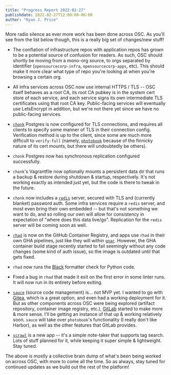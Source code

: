```yaml
---
title: "Progress Report 2022-02-27"
publishdate: 2022-02-27T12:00:00-06:00
author: "Ryan J. Price"
---
```


More radio silence as ever more work has been done across OSC. As you'll see
from the list below though, this is a really big set of changes/new stuff!

* The conflation of infrastructure repos with application repos has grown to be
  a potential source of confusion for readers. As such, OSC should shortly be
  moving from a mono-org source, to orgs separated by identifier
  (`opensourcecorp-infra`, `opensourcecorp-apps`, etc). This should make it more
  clear what type of repo you're looking at when you're browsing a certain org.

* All infra services across OSC now use internal HTTPS / TLS -- OSC itself
  behaves as a root CA, its root CA pubkey is in the system cert store of each
  service, and each service signs its own intermediate TLS certificates using
  that root CA key. Public-facing services will eventually use LetsEncrypt in
  addition, but we're not there yet since we have no public-facing services.

* [`chonk`](https://github.com/opensourcecorp/chonk) Postgres is now configured
  for TLS connections, and requires all clients to specify some manner of TLS in
  their connection config. Verification method is up to the client, since some
  are much more difficult to `verify-full` (namely,
  [`photobook`](https://github.com/opensourcecorp/photobook) because of the
  finnicky nature of its cert mounts, but there will undoubtedly be others).

* `chonk` Postgres now has synchronous replication configured successfully.

* `chonk`'s Vagrantfile now optionally mounts a persistent data dir that runs a
  backup & restore during shutdown & startup, respectively. It's not working
  exactly as intended just yet, but the code is there to tweak in the future.

* `chonk` now includes a [`redis`](https://redis.io) server, secured with TLS
  and (currently blanket) password auth. Some infra services require a `redis`
  server, and most even bring their own embedded -- but that's not something we
  want to do, and so rolling our own will allow for consistency in expectation
  of "where does this data live/go". Replication for the `redis` server will be
  coming soon as well.

* [`rhad`](https://github.com/opensourcecorp/rhadamanthus) is now on the GitHub
  Container Registry, and apps use `rhad` in their own GHA pipelines, just like
  they will within [`gnar`](https://github.com/opensourcecorp/gnar). However,
  the GHA container build stage recently started to fail seemingly without any
  code changes (some kind of auth issue), so the image is outdated until that
  gets fixed.

* `rhad` now runs the [Black](https://github.com/psf/black) formatter check for
  Python code.

* Fixed a bug in `rhad` that made it exit on the first error in some linter
  runs. It will now run in its entirety before exiting.

* [`sauce`](https://github.com/opensourcecorp/sauce) (source code management)
  is... not MVP yet. I wanted to go with [Gitea](https://gitea.io), which is a
  great option, and even had a working deployment for it. But as other
  components across OSC were being explored (artifact repository, container
  image registry, etc.), [GitLab](https://gitlab.com) started to make more &
  more sense. I'll be getting an instance of that up & working relatively soon.
  `sauce` will take over `photobook`'s functionality (I really don't like
  Harbor), as well as the other features that GitLab provides.

* [`scrawl`](https://github.com/opensourcecorp/scrawl) is a new app -- it's a
  simple note-taker that supports tag search. Lots of stuff planned for it,
  while keeping it super simple & lightweight. Stay tuned.

The above is mostly a collective brain dump of what's been being worked on
across OSC, with more to come all the time. So as always, stay tuned for
continued updates as we build out the rest of the platform!
